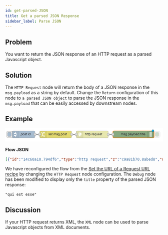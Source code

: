 ```yaml
---
id: get-parsed-JSON
title: Get a parsed JSON Response
sidebar_label: Parse JSON
---
```


## Problem

You want to return the JSON response of an HTTP request as a parsed Javascript object.

## Solution

The <code class="node">HTTP Request</code> node will return the body of a JSON response in the `msg.payload` as a string by default.
Change the `Return` configuration of this node to `a parsed JSON object` to parse the JSON response in the `msg.payload` that
can be easily accessed by downstream nodes.

## Example

![](../assets/httpRequests/parse-json-response.png)

<b>Flow JSON</b>
~~~json
[{"id":"14c60a10.794df6","type":"http request","z":"c9a81b70.8abed8","name":"","method":"GET","ret":"obj","url":"https://jsonplaceholder.typicode.com/posts/{{post}}","tls":"","x":390,"y":500,"wires":[["b4ea8dd4.61a05"]]},{"id":"b4ea8dd4.61a05","type":"debug","z":"c9a81b70.8abed8","name":"","active":true,"console":"false","complete":"payload.title","x":570,"y":500,"wires":[]},{"id":"3479192a.04f016","type":"inject","z":"c9a81b70.8abed8","name":"post id","topic":"","payload":"2","payloadType":"str","repeat":"","crontab":"","once":false,"x":90,"y":500,"wires":[["e69250cf.368fd"]]},{"id":"e69250cf.368fd","type":"change","z":"c9a81b70.8abed8","name":"","rules":[{"t":"set","p":"post","pt":"msg","to":"payload","tot":"msg"}],"action":"","property":"","from":"","to":"","reg":false,"x":230,"y":500,"wires":[["14c60a10.794df6"]]}]
~~~



We have reconfigured the flow from the [Set the URL of a Request URL recipe](set-request-url.html)
by changing the <code class="node">HTTP Request</code> node configuration.  The <code class="node">Debug</code>
node has been modified to display only the `title` property of the parsed JSON response:

~~~text
"qui est esse"
~~~


## Discussion

If your HTTP request returns XML, the <code class="node">XML</code> node can be used to parse Javascript objects from XML documents.
